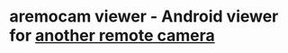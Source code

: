 # aremocam viewer - Android viewer for [another remote camera](https://github.com/aaronps/aremocam)



